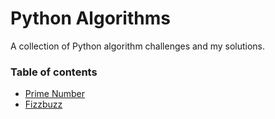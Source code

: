 # Python Algorithms

A collection of Python algorithm challenges and my solutions.

### Table of contents

- [Prime Number](./prime_number)
- [Fizzbuzz](./fizzbuzz)
